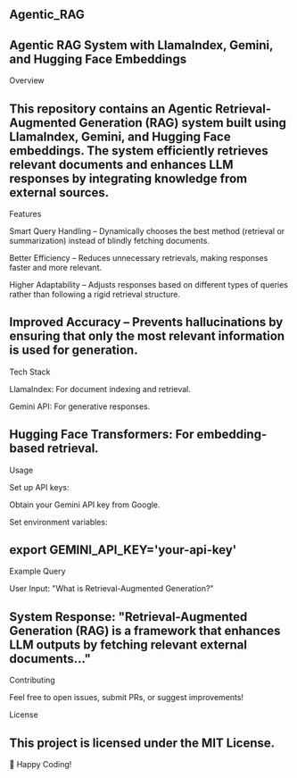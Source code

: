 Agentic_RAG
------------------------------------------------------------------------------------------------------------------------------------------------------------------------------
Agentic RAG System with LlamaIndex, Gemini, and Hugging Face Embeddings
------------------------------------------------------------------------------------------------------------------------------------------------------------------------------
Overview

This repository contains an Agentic Retrieval-Augmented Generation (RAG) system built using LlamaIndex, Gemini, and Hugging Face embeddings. The system efficiently retrieves relevant documents and enhances LLM responses by integrating knowledge from external sources.
------------------------------------------------------------------------------------------------------------------------------------------------------------------------------
Features

Smart Query Handling – Dynamically chooses the best method (retrieval or summarization) instead of blindly fetching documents.

Better Efficiency – Reduces unnecessary retrievals, making responses faster and more relevant.

Higher Adaptability – Adjusts responses based on different types of queries rather than following a rigid retrieval structure.

Improved Accuracy – Prevents hallucinations by ensuring that only the most relevant information is used for generation.
------------------------------------------------------------------------------------------------------------------------------------------------------------------------------
Tech Stack

LlamaIndex: For document indexing and retrieval.

Gemini API: For generative responses.

Hugging Face Transformers: For embedding-based retrieval.
------------------------------------------------------------------------------------------------------------------------------------------------------------------------------

Usage

Set up API keys:

Obtain your Gemini API key from Google.

Set environment variables:

export GEMINI_API_KEY='your-api-key'
------------------------------------------------------------------------------------------------------------------------------------------------------------------------------
Example Query

User Input: "What is Retrieval-Augmented Generation?"

System Response: "Retrieval-Augmented Generation (RAG) is a framework that enhances LLM outputs by fetching relevant external documents..."
------------------------------------------------------------------------------------------------------------------------------------------------------------------------------
Contributing

Feel free to open issues, submit PRs, or suggest improvements!

License

This project is licensed under the MIT License.
------------------------------------------------------------------------------------------------------------------------------------------------------------------------------
🚀 Happy Coding!
